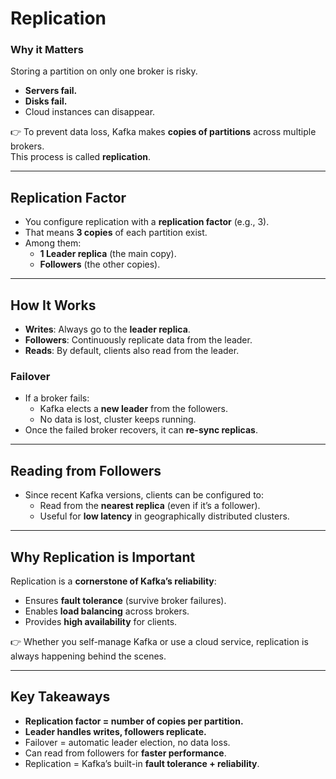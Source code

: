 # Replication

### Why it Matters
Storing a partition on only one broker is risky.
- **Servers fail.**
- **Disks fail.**
- Cloud instances can disappear.

👉 To prevent data loss, Kafka makes **copies of partitions** across multiple brokers.  
This process is called **replication**.

---

## Replication Factor
- You configure replication with a **replication factor** (e.g., 3).
- That means **3 copies** of each partition exist.
- Among them:
    - **1 Leader replica** (the main copy).
    - **Followers** (the other copies).

---

## How It Works
- **Writes**: Always go to the **leader replica**.
- **Followers**: Continuously replicate data from the leader.
- **Reads**: By default, clients also read from the leader.

### Failover
- If a broker fails:
    - Kafka elects a **new leader** from the followers.
    - No data is lost, cluster keeps running.
- Once the failed broker recovers, it can **re-sync replicas**.

---

## Reading from Followers
- Since recent Kafka versions, clients can be configured to:
    - Read from the **nearest replica** (even if it’s a follower).
    - Useful for **low latency** in geographically distributed clusters.

---

## Why Replication is Important
Replication is a **cornerstone of Kafka’s reliability**:
- Ensures **fault tolerance** (survive broker failures).
- Enables **load balancing** across brokers.
- Provides **high availability** for clients.

👉 Whether you self-manage Kafka or use a cloud service, replication is always happening behind the scenes.

---

## Key Takeaways
- **Replication factor = number of copies per partition.**
- **Leader handles writes, followers replicate.**
- Failover = automatic leader election, no data loss.
- Can read from followers for **faster performance**.
- Replication = Kafka’s built-in **fault tolerance + reliability**.